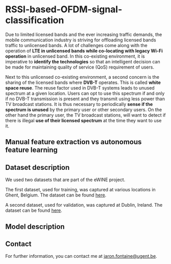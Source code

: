 # RSSI-based-OFDM-signal-classification

Due to limited licensed bands and the ever increasing traffic demands, the mobile communication industry is striving for offloading licensed bands traffic to unlicensed bands. A lot of challenges come along with the operation of **LTE in unlicensed bands while co-locating with legacy Wi-Fi operation** in unlicensed band. In this co-existing environment, it is imperative to **identify the technologies** so that an intelligent decision can be made for maintaining quality of service (QoS) requirement of users.

Next to this unlicensed co-existing environment, a second concern is the sharing of the licensed bands where **DVB-T** operates. This is called **white space reuse**. The reuse factor used in DVB-T systems leads to unused spectrum at a given location. Users can opt to use this spectrum if and only if no DVB-T transmission is present and they transmit using less power than TV broadcast stations. It is thus necessary to periodically **sense if the spectrum is unused** by the primary user or other secondary users. On the other hand the primary user, the TV broadcast stations, will want to detect if there is illegal **use of their licensed spectrum** at the time they want to use it.

## Manual feature extraction vs autonomous feature learning

## Dataset description
We used two datasets that are part of the eWINE project.

The first dataset, used for training, was captured at various locations in Ghent, Belgium. The dataset can be found [here](https://github.com/ewine-project/Technology-classification-dataset).

A second dataset, used for validation, was captured at Dublin, Ireland. The dataset can be found [here](https://github.com/ewine-project/lte-wifi-iq-samples).

## Model description

## Contact
For further information, you can contact me at jaron.fontaine@ugent.be.
